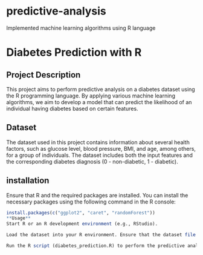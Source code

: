 # predictive-analysis
Implemented machine learning algorithms using R language
# Diabetes Prediction with R

## Project Description
This project aims to perform predictive analysis on a diabetes dataset using the R programming language. By applying various machine learning algorithms, we aim to develop a model that can predict the likelihood of an individual having diabetes based on certain features.

## Dataset
The dataset used in this project contains information about several health factors, such as glucose level, blood pressure, BMI, and age, among others, for a group of individuals. The dataset includes both the input features and the corresponding diabetes diagnosis (0 - non-diabetic, 1 - diabetic).

## installation
Ensure that R and the required packages are installed. You can install the necessary packages using the following command in the R console:
```R
install.packages(c("ggplot2", "caret", "randomForest"))
**Usage**
Start R or an R development environment (e.g., RStudio).

Load the dataset into your R environment. Ensure that the dataset file (diabetes.csv) is in the same directory as your R script.

Run the R script (diabetes_prediction.R) to perform the predictive analysis. This script includes data preprocessing, model training, evaluation, and predictions on new data.

